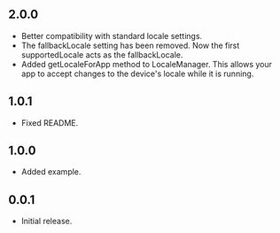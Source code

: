 ## 2.0.0

* Better compatibility with standard locale settings.
* The fallbackLocale setting has been removed. Now the first supportedLocale acts as the fallbackLocale.
* Added getLocaleForApp method to LocaleManager. This allows your app to accept changes to the device's locale while it is running.

## 1.0.1

* Fixed README.

## 1.0.0

* Added example.

## 0.0.1

* Initial release.
